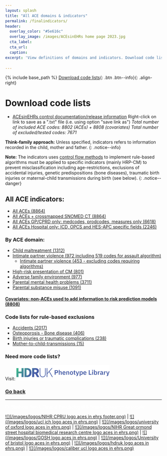 ```yaml
---
layout: splash
title: "All ACE domains & indicators"
permalink: /finalindicators/
header:
  overlay_color: "#5e616c"
  overlay_image: /images/ACEsinEHRs home page 2023.jpg
  cta_label: 
  cta_url: 
  caption:
excerpt: 'View definitions of domains and indicators. Download code lists.<br /> <small><a> <br /> {::nomarkdown}<iframe style="display: inline-block;" src=" " frameborder="0" scrolling="0" width="160px" height="30px"></iframe> <iframe style="display: inline-block;" src="" frameborder="0" scrolling="0" width="158px" height="30px"></iframe>{:/nomarkdown}'

---
```


{% include base_path %}
[Download code lists](/finalindicators/#download-code-lists){: .btn .btn--info}{: .align-right}
<div class="flourish-embed flourish-table" data-src="visualisation/8622661"><script src="https://public.flourish.studio/resources/embed.js"></script></div>

# Download code lists
* [ACEsinEHRs control documentation/release information](https://github.com/shabeer-syed/acesinehrs/raw/master/assets/control_documentation/ACEsinEHRs%20Control%20documentation%20v2.pdf) 
Right-click on link to save as a ".txt" file (i.e. using option "save link as")
*Total number of included ACE codes: 8802 (ACEs) + 8808 (covariates)*
*Total number of excluded/tested codes: 7671*

**Think-family approach:** Unless specified, indicators refers to information recorded in the child, mother and father.
{: .notice--info}

**Note:** The indicators uses [control flow methods](https://advanced-r-solutions.rbind.io/control-flow.html) to implement rule-based algorithms must be applied to specific indicators (mainly HRP-CM) to prevent misclassification including age-restrictions, exclusions of accidental injuries, genetic predispositions (bone diseases), traumatic birth injuries or maternal-child transmissions during birth (see below).
{: .notice--danger}

## All ACE indicators:

* [All ACEs (8864)](https://raw.githubusercontent.com/shabeer-syed/acesinehrs/master/codelists/ACEs_2023ACEsinEHRs.txt)
* [All ACEs + crossmapped SNOMED CT (8864)](https://raw.githubusercontent.com/shabeer-syed/acesinehrs/master/codelists/ACEs_2023_cross_mapped_snomed_medcode_prodcode_ICD910_ACEsinEHRs.txt)
* [All ACEs GP/CPRD only: medcodes, prodcodes, measures only (6618)](https://raw.githubusercontent.com/shabeer-syed/acesinehrs/master/codelists/ACEs_2023_medcode_prodcode_CPRD_GOLD_ACEsinEHRs.txt)
* [All ACEs Hospital only: ICD, OPCS and HES-APC specific fields (2246)](https://raw.githubusercontent.com/shabeer-syed/acesinehrs/master/codelists/ACEs_2023_ICD910_special_fields_HES_ACEsinEHRs.txt)

### By ACE domain:

* [Child maltreatment (1312)](https://raw.githubusercontent.com/shabeer-syed/acesinehrs/master/codelists/CM_2023ACEsinEHRs.txt)
* [Intimate partner violence (972 including 519 codes for assault algorithm)](https://raw.githubusercontent.com/shabeer-syed/acesinehrs/master/codelists/IPV_2023ACEsinEHRs.txt)
	* [Intimate partner violence (453 - excluding codes requiring algorithms)](https://raw.githubusercontent.com/shabeer-syed/acesinehrs/master/codelists/IPV_no_algo_2023ACEsinEHRs.txt)
* [High-risk presentation of CM (801)](https://raw.githubusercontent.com/shabeer-syed/acesinehrs/master/codelists/HRPCM_2023ACEsinEHRs.txt)
* [Adverse family environment (977)](https://raw.githubusercontent.com/shabeer-syed/acesinehrs/master/codelists/AFE_2023ACEsinEHRs.txt)
* [Parental mental health problems (3711)](https://raw.githubusercontent.com/shabeer-syed/acesinehrs/master/codelists/MHP_2023ACEsinEHRs.txt)
* [Parental substance misuse (1091)](https://raw.githubusercontent.com/shabeer-syed/acesinehrs/master/codelists/SM_2023ACEsinEHRs.txt)

#### [Covariates: non-ACEs used to add information to risk prediction models (8808)](https://raw.githubusercontent.com/shabeer-syed/ACEs/code-lists/Health%20comorbidities.txt)

### Code lists for rule-based exclusions
* [Accidents (2017)](https://raw.githubusercontent.com/shabeer-syed/ACEs/code-lists/Accidents.txt)
* [Osteoporosis - Bone disease (406)](https://raw.githubusercontent.com/shabeer-syed/ACEs/code-lists/Osteoporosis%20Bone%20disease.txt)
* [Birth injuries or traumatic complications (238)](https://raw.githubusercontent.com/shabeer-syed/ACEs/code-lists/Birth%20injury%20or%20complication.txt)
* [Mother-to-child-transmissions (15)](https://raw.githubusercontent.com/shabeer-syed/ACEs/code-lists/Mother-to-child%20transmission.txt)

### Need more code lists?
Visit:
[![](https://raw.githubusercontent.com/shabeer-syed/ACEs/main/hdruk%20small.png)](https://phenotypes.healthdatagateway.org/)

### [Go back](https://acesinehrs.com/domains/) 

---
<span style="color:white"> Dr Shabeer Syed, Clinical Psychologist & Senior Research Associate </span>

  [![](/images/logos/NIHR CPRU logo aces in ehrs footer.png)](https://www.ucl.ac.uk/children-policy-research/) | [![](/images/logos/ucl ich logo aces in ehrs.png)](https://www.ucl.ac.uk/child-health/great-ormond-street-institute-child-health-0) | [![](/images/logos/university of oxford logo aces in ehrs.png)](https://www.ox.ac.uk/) | [![](/images/logos/NIHR Great ormond street hospital biomedical research centre logo aces in ehrs.png)](https://www.gosh.nhs.uk/our-research/our-research-infrastructure/nihr-great-ormond-street-hospital-brc/) | [![](/images/logos/GOSH logo aces in ehrs.png)](https://www.gosh.nhs.uk/) | [![](/images/logos/University of bristol logo aces in ehrs.png)](https://www.bristol.ac.uk/) | [![](/images/logos/hdruk logo aces in ehrs.png)](https://www.hdruk.ac.uk/) | [![](/images/logos/caliber ucl logo aces in ehrs.png)](https://www.ucl.ac.uk/health-informatics/research/caliber) 
